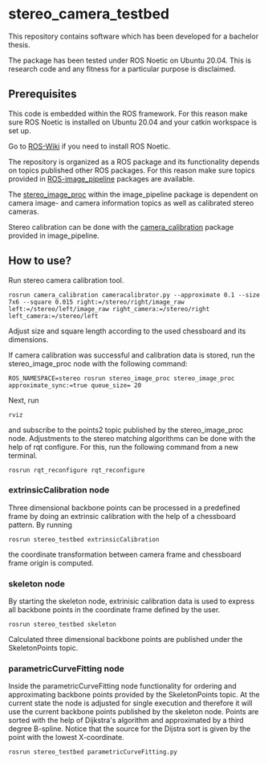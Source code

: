 <!-- Headings -->
# stereo_camera_testbed
This repository contains software which has been developed for a bachelor thesis.

The package has been tested under ROS Noetic on Ubuntu 20.04. This is research code and any fitness for a particular purpose is disclaimed. 

## Prerequisites
This code is embedded within the ROS framework.
For this reason make sure ROS Noetic is installed on Ubuntu 20.04 and your catkin workspace is set up. 

Go to [ROS-Wiki](http://wiki.ros.org/noetic/Installation/Ubuntu) if you need to install ROS Noetic. 

The repository is organized as a ROS package and its functionality depends on topics published other ROS packages. 
For this reason make sure topics provided in [ROS-image_pipeline](http://wiki.ros.org/image_pipeline?distro=noetic) packages are available. 

The [stereo_image_proc](http://wiki.ros.org/stereo_image_proc?distro=noetic) within the image_pipeline package is dependent on camera image- and camera information topics as well as calibrated stereo cameras. 

Stereo calibration can be done with the [camera_calibration](http://wiki.ros.org/camera_calibration?distro=noetic) package provided in image_pipeline. 
 
## How to use?

Run stereo camera calibration tool.
```
rosrun camera_calibration cameracalibrator.py --approximate 0.1 --size 7x6 --square 0.015 right:=/stereo/right/image_raw left:=/stereo/left/image_raw right_camera:=/stereo/right left_camera:=/stereo/left
```
Adjust size and square length according to the used chessboard and its dimensions. 

If camera calibration was successful and calibration data is stored, run the stereo_image_proc node with the following command:
```
ROS_NAMESPACE=stereo rosrun stereo_image_proc stereo_image_proc approximate_sync:=true queue_size= 20
```
Next, run 
```
rviz
```
and subscribe to the points2 topic published by the stereo_image_proc node.
Adjustments to the stereo matching algorithms can be done with the help of rqt configure. For this, run the following command from a new terminal.
```
rosrun rqt_reconfigure rqt_reconfigure
```
### extrinsicCalibration node
Three dimensional backbone points can be processed in a predefined frame by doing an extrinsic calibration with the help of a chessboard pattern.
By running
```
rosrun stereo_testbed extrinsicCalibration
```
the coordinate transformation between camera frame and chessboard frame origin is computed. 

### skeleton node
By starting the skeleton node, extrinisic calibration data is used to express all backbone points in the coordinate frame defined by the user.
```
rosrun stereo_testbed skeleton 
```
Calculated three dimensional backbone points are published under the SkeletonPoints topic.

### parametricCurveFitting node
Inside the parametricCurveFitting node functionality for ordering and approximating backbone points provided by the SkeletonPoints topic.
At the current state the node is adjusted for single execution and therefore it will use the current backbone points published by the skeleton node. 
Points are sorted with the help of Dijkstra's algorithm and approximated by a third degree B-spline. Notice that the source for the Dijstra sort is given by the point with the lowest X-coordinate. 
```
rosrun stereo_testbed parametricCurveFitting.py 
```






